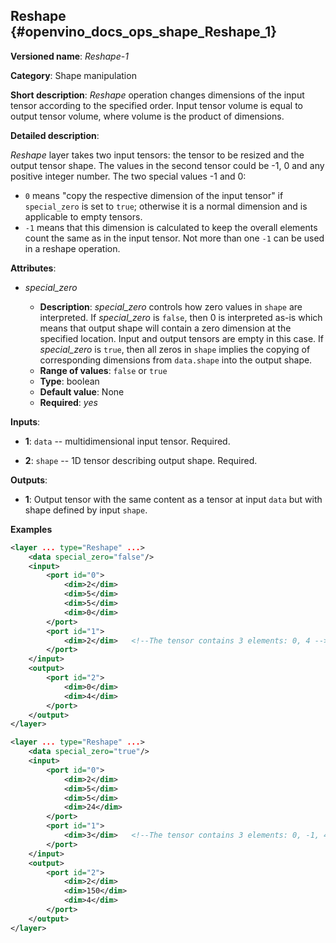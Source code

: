 ## Reshape <a name="Reshape"></a> {#openvino_docs_ops_shape_Reshape_1}

**Versioned name**: *Reshape-1*

**Category**: Shape manipulation

**Short description**: *Reshape* operation changes dimensions of the input tensor according to the specified order. Input tensor volume is equal to output tensor volume, where volume is the product of dimensions.

**Detailed description**:

*Reshape* layer takes two input tensors: the tensor to be resized and the output tensor shape. The values in the second tensor could be -1, 0 and any positive integer number. The two special values -1 and 0:
   * `0` means "copy the respective dimension of the input tensor" if `special_zero` is set to `true`; otherwise it is a normal dimension and is applicable to empty tensors.
   * `-1` means that this dimension is calculated to keep the overall elements count the same as in the input tensor. Not more than one `-1` can be used in a reshape operation.

**Attributes**:

* *special_zero*

  * **Description**: *special_zero* controls how zero values in `shape` are interpreted. If *special_zero* is `false`, then 0 is interpreted as-is which means that output shape will contain a zero dimension at the specified location. Input and output tensors are empty in this case. If *special_zero* is `true`, then all zeros in `shape` implies the copying of corresponding dimensions from `data.shape` into the output shape.
  * **Range of values**: `false` or `true`
  * **Type**: boolean
  * **Default value**: None
  * **Required**: *yes*

**Inputs**:

*   **1**: `data` -- multidimensional input tensor. Required.

*   **2**: `shape` -- 1D tensor describing output shape. Required.

**Outputs**:

*   **1**: Output tensor with the same content as a tensor at input `data` but with shape defined by input `shape`.

**Examples**

```xml
<layer ... type="Reshape" ...>
    <data special_zero="false"/>
    <input>
        <port id="0">
            <dim>2</dim>
            <dim>5</dim>
            <dim>5</dim>
            <dim>0</dim>
        </port>
        <port id="1">
            <dim>2</dim>   <!--The tensor contains 3 elements: 0, 4 -->
        </port>
    </input>
    <output>
        <port id="2">
            <dim>0</dim>
            <dim>4</dim>
        </port>
    </output>
</layer>
```

```xml
<layer ... type="Reshape" ...>
    <data special_zero="true"/>
    <input>
        <port id="0">
            <dim>2</dim>
            <dim>5</dim>
            <dim>5</dim>
            <dim>24</dim>
        </port>
        <port id="1">
            <dim>3</dim>   <!--The tensor contains 3 elements: 0, -1, 4 -->
        </port>
    </input>
    <output>
        <port id="2">
            <dim>2</dim>
            <dim>150</dim>
            <dim>4</dim>
        </port>
    </output>
</layer>
```


